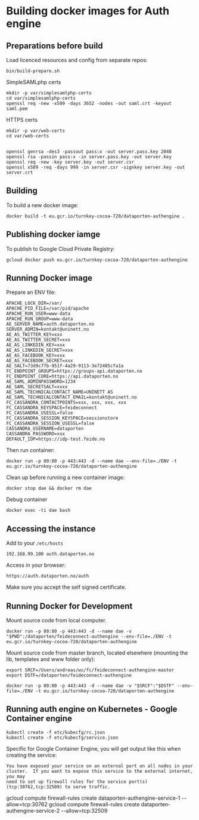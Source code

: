 # Building docker images for Auth engine




## Preparations before build


Load licenced resources and config from separate repos:

	bin/build-prepare.sh


SimpleSAMLphp certs

	mkdir -p var/simplesamlphp-certs
	cd var/simplesamlphp-certs
	openssl req -new -x509 -days 3652 -nodes -out saml.crt -keyout saml.pem

HTTPS certs

	mkdir -p var/web-certs
	cd var/web-certs


	openssl genrsa -des3 -passout pass:x -out server.pass.key 2048
	openssl rsa -passin pass:x -in server.pass.key -out server.key
	openssl req -new -key server.key -out server.csr
	openssl x509 -req -days 999 -in server.csr -signkey server.key -out server.crt

## Building


To build a new docker image:

	docker build -t eu.gcr.io/turnkey-cocoa-720/dataporten-authengine .

## Publishing docker iamge

To publish to Google Cloud Private Registry:

	gcloud docker push eu.gcr.io/turnkey-cocoa-720/dataporten-authengine




## Running Docker image

Prepare an ENV file:

	APACHE_LOCK_DIR=/var/
	APACHE_PID_FILE=/var/pid/apache
	APACHE_RUN_USER=www-data
	APACHE_RUN_GROUP=www-data
	AE_SERVER_NAME=auth.dataporten.no
	SERVER_ADMIN=kontakt@uninett.no
	AE_AS_TWITTER_KEY=xxx
	AE_AS_TWITTER_SECRET=xxx
	AE_AS_LINKEDIN_KEY=xxx
	AE_AS_LINKEDIN_SECRET=xxx
	AE_AS_FACEBOOK_KEY=xxx
	AE_AS_FACEBOOK_SECRET=xxx
	AE_SALT=73d9c77b-951f-4a29-9113-3e72405cfa1a
	FC_ENDPOINT_GROUPS=https://groups-api.dataporten.no
	FC_ENDPOINT_CORE=https://api.dataporten.no
	AE_SAML_ADMINPASSWORD=1234
	AE_SAML_SECRETSALT=xxxx
	AE_SAML_TECHNICALCONTACT_NAME=UNINETT AS
	AE_SAML_TECHNICALCONTACT_EMAIL=kontakt@uninett.no
	FC_CASSANDRA_CONTACTPOINTS=xxx, xxx, xxx, xxx
	FC_CASSANDRA_KEYSPACE=feideconnect
	FC_CASSANDRA_USESSL=false
	FC_CASSANDRA_SESSION_KEYSPACE=sessionstore
	FC_CASSANDRA_SESSION_USESSL=false
	CASSANDRA_USERNAME=dataporten
	CASSANDRA_PASSWORD=xxx
	DEFAULT_IDP=https://idp-test.feide.no

Then run container:

	docker run -p 80:80 -p 443:443 -d --name dae --env-file=./ENV -t eu.gcr.io/turnkey-cocoa-720/dataporten-authengine

Clean up before running a new container image:

	docker stop dae && docker rm dae

Debug container

	docker exec -ti dae bash


## Accessing the instance

Add to your `/etc/hosts`

	192.168.99.100 auth.dataporten.no 

Access in your browser:

	
	https://auth.dataporten.no/auth



Make sure you accept the self signed certificate.



## Running Docker for Development

Mount source code from local computer.


	docker run -p 80:80 -p 443:443 -d --name dae -v "$PWD":/dataporten/feideconnect-authengine --env-file=./ENV -t eu.gcr.io/turnkey-cocoa-720/dataporten-authengine

Mount source code from master branch, located elsewhere (mounting the lib, templates and www folder only):

	export SRCF=/Users/andreas/wc/fc/feideconnect-authengine-master
	export DSTF=/dataporten/feideconnect-authengine

	docker run -p 80:80 -p 443:443 -d --name dae -v "$SRCF":"$DSTF" --env-file=./ENV -t eu.gcr.io/turnkey-cocoa-720/dataporten-authengine


## Running auth engine on Kubernetes - Google Container engine



	kubectl create -f etc/kubecfg/rc.json
	kubectl create -f etc/kubecfg/service.json

	
Specific for Google Container Engine, you will get output like this when creating the service:

	You have exposed your service on an external port on all nodes in your
	cluster.  If you want to expose this service to the external internet, you may
	need to set up firewall rules for the service port(s) (tcp:30762,tcp:32509) to serve traffic.


gcloud compute firewall-rules create dataporten-authengine-service-1 --allow=tcp:30762
gcloud compute firewall-rules create dataporten-authengine-service-2 --allow=tcp:32509





